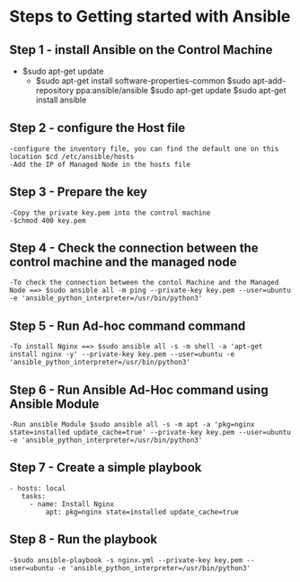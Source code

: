 # Steps to Getting started with Ansible 
## Step 1 - install Ansible on the Control Machine
  - $sudo apt-get update
	- $sudo apt-get install software-properties-common
	$sudo apt-add-repository ppa:ansible/ansible
	$sudo apt-get update
	$sudo apt-get install ansible
	
## Step 2 - configure the Host file
	-configure the inventory file, you can find the default one on this location $cd /etc/ansible/hosts
	-Add the IP of Managed Node in the hosts file

## Step 3 - Prepare the key
	-Copy the private key.pem into the control machine 
	-$chmod 400 key.pem

## Step 4 - Check the connection between the control machine and the managed node
	-To check the connection between the contol Machine and the Managed Node ==> $sudo ansible all -m ping --private-key key.pem --user=ubuntu -e 'ansible_python_interpreter=/usr/bin/python3'

## Step 5 - Run Ad-hoc command command
	-To install Nginx ==> $sudo ansible all -s -m shell -a 'apt-get install nginx -y' --private-key key.pem --user=ubuntu -e 'ansible_python_interpreter=/usr/bin/python3'
	
## Step 6 - Run Ansible Ad-Hoc command using Ansible Module
	-Run ansible Module $sudo ansible all -s -m apt -a 'pkg=nginx state=installed update_cache=true' --private-key key.pem --user=ubuntu -e 'ansible_python_interpreter=/usr/bin/python3'
	
## Step 7 - Create a simple playbook 
   ```
   - hosts: local
	  tasks:
		- name: Install Nginx
            apt: pkg=nginx state=installed update_cache=true
   ```
		  
## Step 8 - Run the playbook
	-$sudo ansible-playbook -s nginx.yml --private-key key.pem --user=ubuntu -e 'ansible_python_interpreter=/usr/bin/python3'
